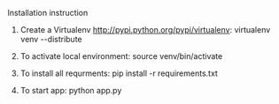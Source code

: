 Installation instruction

1) Create a Virtualenv http://pypi.python.org/pypi/virtualenv:
virtualenv venv --distribute

2) To activate local environment:
source venv/bin/activate

3) To install all requrments:
pip install -r requirements.txt

4) To start app: python app.py
